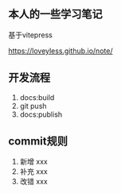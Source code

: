 ## 本人的一些学习笔记
基于vitepress

https://loveyless.github.io/note/

## 开发流程
1. docs:build
2. git push
3. docs:publish

## commit规则
1. 新增 xxx
2. 补充 xxx
3. 改错 xxx